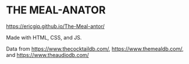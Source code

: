 # THE MEAL-ANATOR

https://ericgip.github.io/The-Meal-antor/

Made with HTML, CSS, and JS. 

Data from https://www.thecocktaildb.com/, https://www.themealdb.com/, and https://www.theaudiodb.com/
